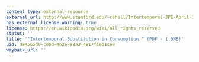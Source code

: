 ```yaml
---
content_type: external-resource
external_url: http://www.stanford.edu/~rehall/Intertemporal-JPE-April-1988.pdf
has_external_license_warning: true
license: https://en.wikipedia.org/wiki/All_rights_reserved
status: ''
title: '"Intertemporal Substitution in Consumption." (PDF - 1.6MB)'
uid: d94565d9-c0bd-462e-82a3-4817f1eb1ce9
wayback_url: ''
---
```

